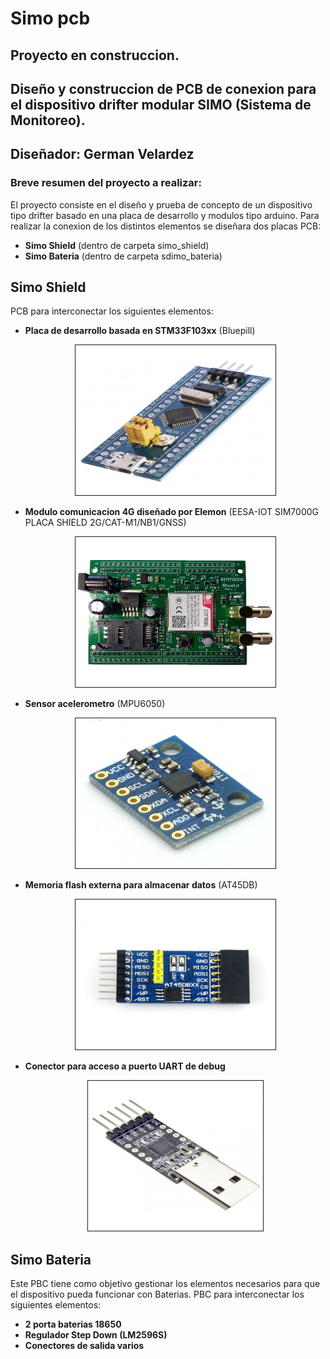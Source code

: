 # Simo pcb

## Proyecto en construccion.

 


<h2>
    Diseño y construccion de PCB de conexion para el dispositivo drifter modular SIMO (Sistema de Monitoreo).
</h2>

## Diseñador: German Velardez

### Breve resumen del proyecto a realizar:

El proyecto consiste en el diseño y prueba de concepto de un dispositivo tipo drifter basado en una placa de desarrollo y modulos tipo arduino.
Para realizar la conexion de los distintos elementos se diseñara dos placas PCB:
*  **Simo Shield** (dentro de carpeta simo_shield)
*  **Simo Bateria** (dentro de carpeta sdimo_bateria)


## Simo Shield
 PCB para interconectar los siguientes elementos:
  * **Placa de desarrollo basada en STM33F103xx** (Bluepill)
      <div align="center" >
     <img  src="img/STM32F103CB_1.jpg" border="1px" 
          height="240px" width="320px"/>
     </div>

  *  **Modulo comunicacion 4G  diseñado por Elemon** (EESA-IOT SIM7000G PLACA SHIELD 2G/CAT-M1/NB1/GNSS)
      <div align="center" >
       <img  src="img/elemon_board.png" border="1px" 
            height="240px" width="320px"/>
       </div>
  *  **Sensor acelerometro** (MPU6050)
     <div align="center" >
       <img  src="img/mpu6050.jpeg" border="1px" 
            height="240px" width="320px"/>
       </div>
  *  **Memoria flash externa para almacenar datos** (AT45DB)
     <div align="center" >
       <img  src="img/at45dbxx.jpg" border="1px" 
            height="240px" width="320px"/>
       </div>
  *  **Conector para acceso a puerto UART de debug**
     <div align="center" >
       <img  src="img/uart_debug.jpg" border="1px" 
            height="240px" width="280px"/>
       </div>


## Simo Bateria
 Este PBC tiene como objetivo gestionar los elementos necesarios para que el dispositivo pueda funcionar con Baterias.
 PBC para interconectar los siguientes elementos:
 * **2 porta baterias 18650**
 * **Regulador Step Down (LM2596S)**
 * **Conectores de salida varios**
